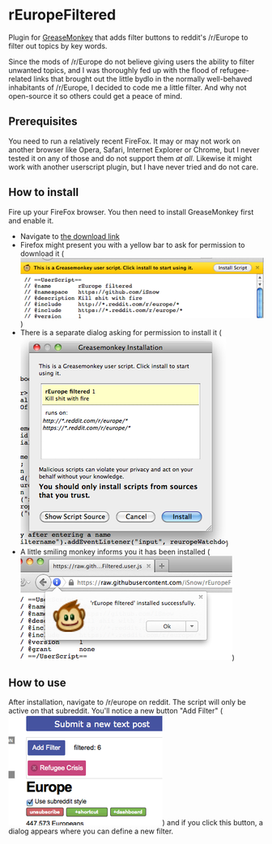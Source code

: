 # rEuropeFiltered
Plugin for [GreaseMonkey](https://en.wikipedia.org/wiki/Greasemonkey) that adds filter buttons to reddit's /r/Europe to filter out topics by key words. 

Since the mods of /r/Europe do not believe giving users the ability to filter unwanted topics, and I was thoroughly fed up with the flood of refugee-related links that brought out the little bydlo in the normally well-behaved inhabitants of /r/Europe, I decided to code me a little filter. And why not open-source it so others could get a peace of mind.

## Prerequisites
You need to run a relatively recent FireFox. It may or may not work on another browser like Opera, Safari, Internet Explorer or Chrome, but I never tested it on any of those and do not support them *at all*. Likewise it might work with another userscript plugin, but I have never tried and do not care.

## How to install
Fire up your FireFox browser. You then need to install GreaseMonkey first and enable it. 

- Navigate to [the download link](https://raw.githubusercontent.com/iSnow/rEuropeFiltered/master/rEuropeFiltered.user.js)
- Firefox might present you with a yellow bar to ask for permission to download it (![Screenshot](/images/install02.png))
- There is a separate dialog asking for permission to install it (![Screenshot](/images/install03.png))
- A little smiling monkey informs you it has been installed (![Screenshot](/images/install05.png))

## How to use
After installation, navigate to /r/europe on reddit. The script will only be active on that subreddit. You'll notice a new button "Add Filter" (![Screenshot](/images/inaction.png)) and if you click this button, a dialog appears where you can define a new filter.
